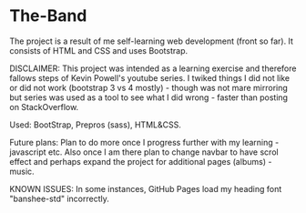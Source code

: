 # The-Band

The project is a result of me self-learning web development (front so far). It consists of HTML and CSS and uses Bootstrap.

DISCLAIMER: This project was intended as a learning exercise and therefore fallows steps of Kevin Powell's youtube series. I twiked things
I did not like or did not work (bootstrap 3 vs 4 mostly) - though was not mare mirroring but series was used as a tool to see what I did wrong  - 
faster than posting on StackOverflow.

Used: BootStrap, Prepros (sass), HTML&CSS.

Future plans: Plan to do more once I progress further with my learning - javascript etc. Also once I am there plan to change navbar to have scrol
effect and perhaps expand the project for additional pages (albums) - music. 

KNOWN ISSUES: In some instances, GitHub Pages load my heading font "banshee-std" incorrectly. 
